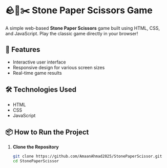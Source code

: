 # 🪨📄✂️ Stone Paper Scissors Game

A simple web-based **Stone Paper Scissors** game built using HTML, CSS, and JavaScript. Play the classic game directly in your browser!

## 🚀 Features

- Interactive user interface
- Responsive design for various screen sizes
- Real-time game results

## 🛠️ Technologies Used

- HTML
- CSS
- JavaScript

## 📦 How to Run the Project

1. **Clone the Repository**
   ```bash
   git clone https://github.com/AmaanAhmad2025/StonePaperScissor.git
   cd StonePaperScissor
